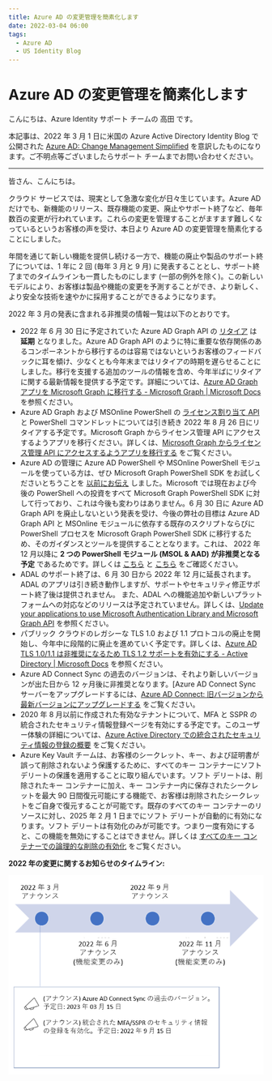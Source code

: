 ```yaml
---
title: Azure AD の変更管理を簡素化します
date: 2022-03-04 06:00
tags:
  - Azure AD
  - US Identity Blog
---
```


# Azure AD の変更管理を簡素化します

こんにちは、Azure Identity サポート チームの 高田 です。

本記事は、2022 年 3 月 1 日に米国の Azure Active Directory Identity Blog で公開された [Azure AD: Change Management Simplified](https://techcommunity.microsoft.com/t5/azure-active-directory-identity/azure-ad-change-management-simplified/ba-p/2967456) を意訳したものになります。ご不明点等ございましたらサポート チームまでお問い合わせください。

---

皆さん、こんにちは。

クラウド サービスでは、現実として急激な変化が日々生じています。Azure AD だけでも、新機能のリリース、既存機能の変更、廃止やサポート終了など、毎年数百の変更が行われています。これらの変更を管理することがますます難しくなっているというお客様の声を受け、本日より Azure AD の変更管理を簡素化することにしました。

年間を通じて新しい機能を提供し続ける一方で、機能の廃止や製品のサポート終了については、1 年に 2 回 (毎年 3 月と 9 月) に発表することとし、サポート終了までのタイムラインも一貫したものにします (一部の例外を除く)。この新しいモデルにより、お客様は製品や機能の変更を予測することができ、より新しく、より安全な技術を速やかに採用することができるようになります。

2022 年 3 月の発表に含まれる非推奨の情報一覧は以下のとおりです。

- 2022 年 6 月 30 日に予定されていた Azure AD Graph API の [リタイア](https://techcommunity.microsoft.com/t5/azure-active-directory-identity/update-your-applications-to-use-microsoft-authentication-library/ba-p/1257363) は **延期** となりました。Azure AD Graph API のように特に重要な依存関係のあるコンポーネントから移行するのは容易ではないというお客様のフィードバックに耳を傾け、少なくとも今年末まではリタイアの時期を遅らせることにしました。移行を支援する追加のツールの情報を含め、今年半ばにリタイアに関する最新情報を提供する予定です。詳細については、[Azure AD Graph アプリを Microsoft Graph に移行する - Microsoft Graph | Microsoft Docs](https://docs.microsoft.com/ja-jp/graph/migrate-azure-ad-graph-overview) を参照ください。
- Azure AD Graph および MSOnline PowerShell の [ライセンス割り当て API](https://jpazureid.github.io/blog/azure-active-directory/operating-license-with-microsoft-graph/) と PowerShell コマンドレットについては引き続き 2022 年 8 月 26 日にリタイアする予定です。Microsoft Graph からライセンス管理 API にアクセスするようアプリを移行ください。詳しくは、[Microsoft Graph からライセンス管理 API にアクセスするようアプリを移行する](https://jpazureid.github.io/blog/azure-active-directory/operating-license-with-microsoft-graph/) をご覧ください。
- Azure AD の管理に Azure AD PowerShell や MSOnline PowerShell モジュールを使っている方は、ぜひ Microsoft Graph PowerShell SDK をお試しくださいとちうことを [以前にお伝え](https://techcommunity.microsoft.com/t5/azure-active-directory-identity/automate-and-manage-azure-ad-tasks-at-scale-with-the-microsoft/ba-p/1942489) しました。Microsoft では現在および今後の PowerShell への投資をすべて Microsoft Graph PowerShell SDK に対して行っており、これは今後も変わりはありません。6 月 30 日に Azure AD Graph API を廃止しないという発表を受け、今後の弊社の目標は Azure AD Graph API と MSOnline モジュールに依存する既存のスクリプトならびに PowerShell プロセスを Microsoft Graph PowerShell SDK に移行するため、そのガイダンスとツールを提供することとなります。これは、 2022 年 12 月以降に **2 つの PowerShell モジュール (MSOL & AAD) が非推奨となる予定** であるためです。詳しくは [こちら](https://docs.microsoft.com/en-us/powershell/microsoftgraph/migration-steps?view=graph-powershell-beta) と [こちら](https://docs.microsoft.com/en-us/graph/migrate-azure-ad-graph-faq) をご確認ください。
- ADAL のサポート終了は、6 月 30 日から 2022 年 12 月に延長されます。 ADAL のアプリは引き続き動作しますが、サポートやセキュリティ修正サポート終了後は提供されません。 また、ADAL への機能追加や新しいプラットフォームへの対応などのリリースは予定されていません。詳しくは、[Update your applications to use Microsoft Authentication Library and Microsoft Graph API](https://techcommunity.microsoft.com/t5/azure-active-directory-identity/update-your-applications-to-use-microsoft-authentication-library/ba-p/1257363) を参照ください。
- パブリック クラウドのレガシーな TLS 1.0 および 1.1 プロトコルの廃止を開始し、今年中に段階的に廃止を進めていく予定です。詳しくは、[Azure AD TLS 1.0/1.1 は非推奨になるため TLS 1.2 サポートを有効にする - Active Directory | Microsoft Docs](https://docs.microsoft.com/ja-jp/troubleshoot/azure/active-directory/enable-support-tls-environment?tabs=azure-monitor) を参照ください。
- Azure AD Connect Sync の過去のバージョンは、それより新しいバージョンが出た日から 12 ヶ月後に非推奨となります。[Azure AD Connect Sync サーバーをアップグレードするには、[Azure AD Connect: 旧バージョンから最新バージョンにアップグレードする](https://docs.microsoft.com/ja-jp/azure/active-directory/hybrid/how-to-upgrade-previous-version) をご覧ください。  
- 2020 年 8 月以前に作成された有効なテナントについて、MFA と SSPR の統合されたセキュリティ情報登録ページを有効にする予定です。このユーザー体験の詳細については、[Azure Active Directory での統合されたセキュリティ情報の登録の概要](https://docs.microsoft.com/ja-jp/azure/active-directory/authentication/concept-registration-mfa-sspr-combined) をご覧ください。
- Azure Key Vault チームは、お客様のシークレット、キー、および証明書が誤って削除されないよう保護するために、すべてのキー コンテナーにソフト デリートの保護を適用することに取り組んでいます。ソフト デリートは、削除されたキー コンテナーに加え、キー コンテナー内に保存されたシークレットを最大 90 日間復元可能にする機能で、お客様は削除されたシークレットをご自身で復元することが可能です。既存のすべてのキー コンテナーのリソースに対し、2025 年 2 月 1 日までにソフト デリートが自動的に有効になります。ソフト デリートは有効化のみが可能です。つまり一度有効にすると、この機能を無効にすることはできません。詳しくは [すべてのキー コンテナーでの論理的な削除の有効化](https://docs.microsoft.com/en-us/azure/key-vault/general/soft-delete-change) をご覧ください。

**2022 年の変更に関するお知らせのタイムライン:**

![](./azure-ad-change-management-simplified/change-comms-timeline.png)
